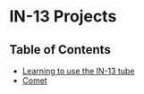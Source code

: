 # IN-13 Projects

## Table of Contents
- [Learning to use the IN-13 tube](learning)
- [Comet](coment)
